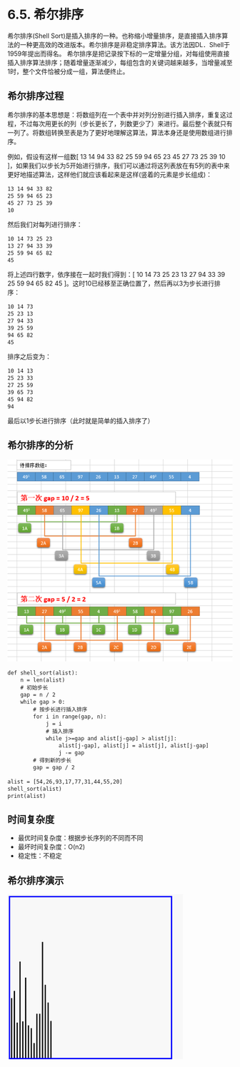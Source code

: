 # 6.5. 希尔排序

希尔排序(Shell Sort)是插入排序的一种。也称缩小增量排序，是直接插入排序算法的一种更高效的改进版本。希尔排序是非稳定排序算法。该方法因DL．Shell于1959年提出而得名。 希尔排序是把记录按下标的一定增量分组，对每组使用直接插入排序算法排序；随着增量逐渐减少，每组包含的关键词越来越多，当增量减至1时，整个文件恰被分成一组，算法便终止。

希尔排序过程
------

希尔排序的基本思想是：将数组列在一个表中并对列分别进行插入排序，重复这过程，不过每次用更长的列（步长更长了，列数更少了）来进行。最后整个表就只有一列了。将数组转换至表是为了更好地理解这算法，算法本身还是使用数组进行排序。

例如，假设有这样一组数\[ 13 14 94 33 82 25 59 94 65 23 45 27 73 25 39 10 \]，如果我们以步长为5开始进行排序，我们可以通过将这列表放在有5列的表中来更好地描述算法，这样他们就应该看起来是这样(竖着的元素是步长组成)：

    13 14 94 33 82
    25 59 94 65 23
    45 27 73 25 39
    10


然后我们对每列进行排序：

    10 14 73 25 23
    13 27 94 33 39
    25 59 94 65 82
    45


将上述四行数字，依序接在一起时我们得到：\[ 10 14 73 25 23 13 27 94 33 39 25 59 94 65 82 45 \]。这时10已经移至正确位置了，然后再以3为步长进行排序：

    10 14 73
    25 23 13
    27 94 33
    39 25 59
    94 65 82
    45


排序之后变为：

    10 14 13
    25 23 33
    27 25 59
    39 65 73
    45 94 82
    94


最后以1步长进行排序（此时就是简单的插入排序了）

希尔排序的分析
-------

![shellsort](../images/shellsort.png)

    def shell_sort(alist):
        n = len(alist)
        # 初始步长
        gap = n / 2
        while gap > 0:
            # 按步长进行插入排序
            for i in range(gap, n):
                j = i
                # 插入排序
                while j>=gap and alist[j-gap] > alist[j]:
                    alist[j-gap], alist[j] = alist[j], alist[j-gap]
                    j -= gap
            # 得到新的步长
            gap = gap / 2
    
    alist = [54,26,93,17,77,31,44,55,20]
    shell_sort(alist)
    print(alist)


时间复杂度
-----

*   最优时间复杂度：根据步长序列的不同而不同
*   最坏时间复杂度：O(n2)
*   稳定性：不稳定

希尔排序演示
------

![shellsort](../images/shellsort.gif)